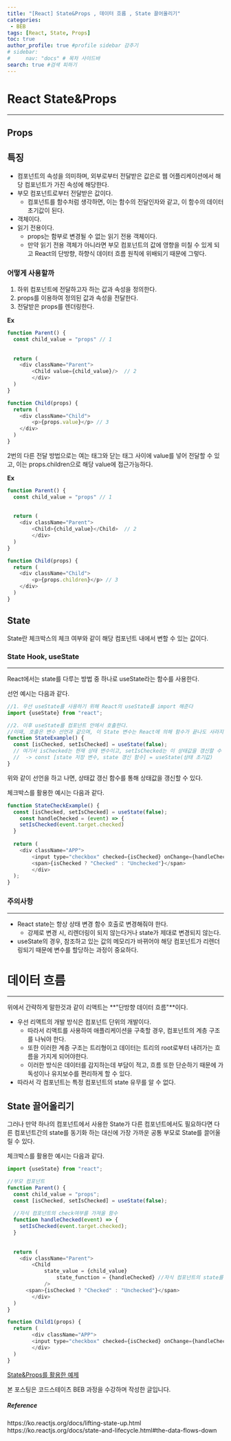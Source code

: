 ```yaml
---
title: "[React] State&Props , 데이터 흐름 , State 끌어올리기"
categories:
 - BEB
tags: [React, State, Props] 
toc: true
author_profile: true #profile sidebar 감추기
# sidebar:
#     nav: "docs" # 목차 사이드바
search: true #검색 피하기
---
```


# React State&Props

----------------------



## Props

## 특징

- 컴포넌트의 속성을 의미하며, 외부로부터 전달받은 값은로 웹 어플리케이션에서 해당 컴포넌트가 가진 속성에 해당한다.
- 부모 컴포넌트로부터 전달받은 값이다.
  - 컴포넌트를 함수처럼 생각하면, 이는 함수의 전달인자와 같고, 이 함수의 데이터 초기값이 된다.
- 객체이다.
- 읽기 전용이다.
  - props는 함부로 변경될 수 없는 읽기 전용 객체이다.
  - 만약 읽기 전용 객체가 아니라면 부모 컴포넌트의 값에 영향을 미칠 수 있게 되고 React의 단방향, 하향식 데이터 흐름 원칙에 위배되기 때문에 그렇다.



### 어떻게 사용할까

1. 하위 컴포넌트에 전달하고자 하는 값과 속성을 정의한다.
2. props를 이용하여 정의된 값과 속성을 전달한다.
3. 전달받은 props를 렌더링한다.

**Ex**

```js
function Parent() {
  const child_value = "props" // 1
  
  
  return (
  	<div className="Parent">
    	<Child value={child_value}/>  // 2
		</div>
  )
}

function Child(props) {
  return (
  	<div className="Child">
    	<p>{props.value}</p> // 3
    </div>
  )
}
```

2번의 다른 전달 방법으로는 여는 태그와 닫는 태그 사이에 value를 넣어 전달할 수 있고, 이는 props.children으로 해당 value에 접근가능하다.

**Ex**

```js
function Parent() {
  const child_value = "props" // 1
  
  
  return (
  	<div className="Parent">
    	<Child>{child_value}</Child>  // 2
		</div>
  )
}

function Child(props) {
  return (
  	<div className="Child">
    	<p>{props.children}</p> // 3
    </div>
  )
}
```



## State

State란 체크박스의 체크 여부와 같이 해당 컴포넌트 내에서 변할 수 있는 값이다.



### State Hook, useState

----------------------

React에서는 state를 다루는 방법 중 하나로 useState라는 함수를 사용한다.

선언 예시는 다음과 같다.

```js
//1. 우선 useState를 사용하기 위해 React의 useState를 import 해준다
import {useState} from "react";

//2. 이후 useState를 컴포넌트 안에서 호출한다.
//이때, 호출은 변수 선언과 같으며, 이 State 변수는 React에 의해 함수가 끝나도 사라지지 않는다.
function StateExample() {
  const [isChecked, setIsChecked] = useState(false);
  // 여기서 isChecked는 현재 상태 변수이고, setIsChecked는 이 상태값을 갱신할 수 있는 함수이다. useState()의 괄호 안은 상태 초기값이 들어간다.
  //  -> const [state 저장 변수, state 갱신 함수] = useState(상태 초기값)
}
```

위와 같이 선언을 하고 나면, 상태값 갱신 함수를 통해 상태값을 갱신할 수 있다.

체크박스를 활용한 예시는 다음과 같다.

```js
function StateCheckExample() {
  const [isChecked, setIsChecked] = useState(false);
	const handleChecked = (event) => {
    setIsChecked(event.target.checked)
  }
  
  return (
  	<div className="APP">
    	<input type="checkbox" checked={isChecked} onChange={handleChecked} />
    	<span>{isChecked ? "Checked" : "Unchecked"}</span>
		</div>
  );
}
```



### 주의사항

----------------------

- React state는 항상 상태 변경 함수 호출로 변경해줘야 한다.
  - 강제로 변경 시, 리렌더링이 되지 않는다거나 state가 제대로 변경되지 않는다.
- useState의 경우, 참조하고 있는 값의 메모리가 바뀌어야 해당 컴포넌트가 리렌더링되기 때문에 변수를 할당하는 과정이 중요하다.



# 데이터 흐름

----------------------

위에서 간략하게 말한것과 같이 리액트는 **"단방향 데이터 흐름"**이다.

- 우선 리액트의 개발 방식은 컴포넌트 단위의 개발이다.
  - 따라서 리액트를 사용하여 애플리케이션을 구축할 경우, 컴포넌트의 계층 구조를 나눠야 한다.
  - 또한 이러한 계층 구조는 트리형이고 데이터는 트리의 root로부터 내려가는 흐름을 가지게 되어야한다.
  - 이러한 방식은 데이터를 감지하는데 부담이 적고, 흐름 또한 단순하기 때문에 가독성이나 유지보수를 편리하게 할 수 있다.
- 따라서 각 컴포넌트는 특정 컴포넌트의 state 유무를 알 수 없다.



## State 끌어올리기

그러나 만약 하나의 컴포넌트에서 사용한 State가 다른 컴포넌트에서도 필요하다면 다른 컴포넌트간의 state를 동기화 하는 대신에 가장 가까운 공통 부모로 State를 끌어올릴 수 있다. 

체크박스를 활용한 예시는 다음과 같다.

```js
import {useState} from "react";

//부모 컴포넌트
function Parent() {
  const child_value = "props";
  const [isChecked, setIsChecked] = useState(false);
  
  //자식 컴포넌트의 check여부를 가져올 함수
  function handleChecked(event) => {
    setIsChecked(event.target.checked);
  }
  
  
  return (
  	<div className="Parent">
    	<Child
    		state_value = {child_value}
				state_function = {handleChecked} //자식 컴포넌트의 state를 동기화 시키기 위한 함수 전달
			/>
      <span>{isChecked ? "Checked" : "Unchecked"}</span>
		</div>
  )
}

function Child1(props) {
  return (
		<div className="APP">
    	<input type="checkbox" checked={isChecked} onChange={handleChecked} /> 
		</div>
  )
}

```



[State&Props를 활용한 예제](https://github.com/apfl99/im-sprint-react-twittler-state-props)


<div class="notice">
  <p>본 포스팅은 코드스테이츠 BEB 과정을 수강하며 작성한 글입니다.</p>
  <h5>Reference</h5>
  <a>https://ko.reactjs.org/docs/lifting-state-up.html</a>
  <br>
  <a>https://ko.reactjs.org/docs/state-and-lifecycle.html#the-data-flows-down</a>
</div>